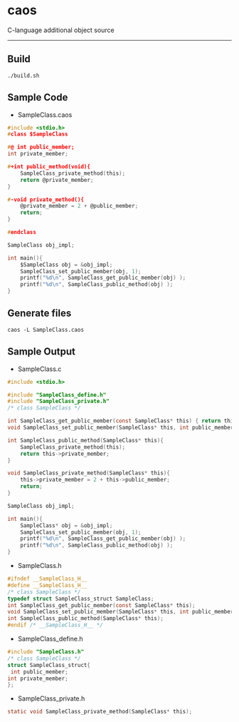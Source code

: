 # caos
C-language additional object source

---
## Build
``` ./build.sh ```

## Sample Code

* SampleClass.caos

```c
#include <stdio.h>
#class $SampleClass

#@ int public_member;
int private_member;

#+int public_method(void){
    SampleClass_private_method(this);
    return @private_member;
}

#-void private_method(){
    @private_member = 2 + @public_member;
    return;
}

#endclass

SampleClass obj_impl;

int main(){
    $SampleClass obj = &obj_impl;
    SampleClass_set_public_member(obj, 1);
    printf("%d\n", SampleClass_get_public_member(obj) );
    printf("%d\n", SampleClass_public_method(obj) );
}
```

## Generate files
```caos -L SampleClass.caos```

## Sample Output
* SampleClass.c

```c
#include <stdio.h>

#include "SampleClass_define.h"
#include "SampleClass_private.h"
/* class SampleClass */

int SampleClass_get_public_member(const SampleClass* this) { return this->public_member; }
void SampleClass_set_public_member(SampleClass* this, int public_member) { this->public_member = public_member; }

int SampleClass_public_method(SampleClass* this){
    SampleClass_private_method(this);
    return this->private_member;
}

void SampleClass_private_method(SampleClass* this){
    this->private_member = 2 + this->public_member;
    return;
}

SampleClass obj_impl;

int main(){
    SampleClass* obj = &obj_impl;
    SampleClass_set_public_member(obj, 1);
    printf("%d\n", SampleClass_get_public_member(obj) );
    printf("%d\n", SampleClass_public_method(obj) );
}
```

* SampleClass.h

```c
#ifndef __SampleClass_H__
#define __SampleClass_H__
/* class SampleClass */
typedef struct SampleClass_struct SampleClass;
int SampleClass_get_public_member(const SampleClass* this);
void SampleClass_set_public_member(SampleClass* this, int public_member);
int SampleClass_public_method(SampleClass* this);
#endif /* __SampleClass_H__ */
```

* SampleClass_define.h

```c
#include "SampleClass.h"
/* class SampleClass */
struct SampleClass_struct{
 int public_member;
int private_member;
};
```

* SampleClass_private.h

```c
static void SampleClass_private_method(SampleClass* this);
```
